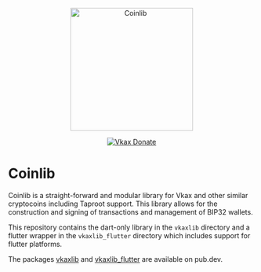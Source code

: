 <p align="center">
  <img
    src="https://raw.githubusercontent.com/michaelvkax/vkaxlib/master/logo.svg"
    alt="Coinlib"
    width="250px"
  >
</p>

<p align="center">
  <a href="https://chainz.cryptoid.info/ppc/address.dws?p77CZFn9jvg9waCzKBzkQfSvBBzPH1nRre">
    <img src="https://badgen.net/badge/michaelvkax/Donate/green?icon=https://raw.githubusercontent.com/michaelvkax/media/84710cca6c3c8d2d79676e5260cc8d1cd729a427/Vkax%202020%20Logo%20Files/01.%20Icon%20Only/Inside%20Circle/Transparent/Green%20Icon/michaelvkax-icon-green-transparent.svg" alt="Vkax Donate">
  </a>
</p>

# Coinlib

Coinlib is a straight-forward and modular library for Vkax and other similar
cryptocoins including Taproot support. This library allows for the construction
and signing of transactions and management of BIP32 wallets.

This repository contains the dart-only library in the `vkaxlib` directory and a
flutter wrapper in the `vkaxlib_flutter` directory which includes support for
flutter platforms.

The packages [vkaxlib](https://pub.dev/packages/vkaxlib) and
[vkaxlib_flutter](https://pub.dev/packages/vkaxlib_flutter) are available on
pub.dev.

